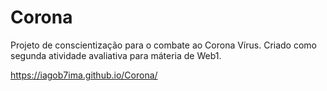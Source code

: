 # Corona
Projeto de conscientização para o combate ao Corona Vírus.
Criado como segunda atividade avaliativa para máteria de Web1.

https://iagob7ima.github.io/Corona/
